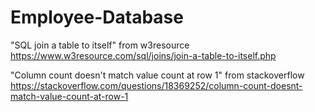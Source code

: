 # Employee-Database

"SQL join a table to itself" from w3resource
https://www.w3resource.com/sql/joins/join-a-table-to-itself.php

"Column count doesn't match value count at row 1" from stackoverflow
https://stackoverflow.com/questions/18369252/column-count-doesnt-match-value-count-at-row-1
